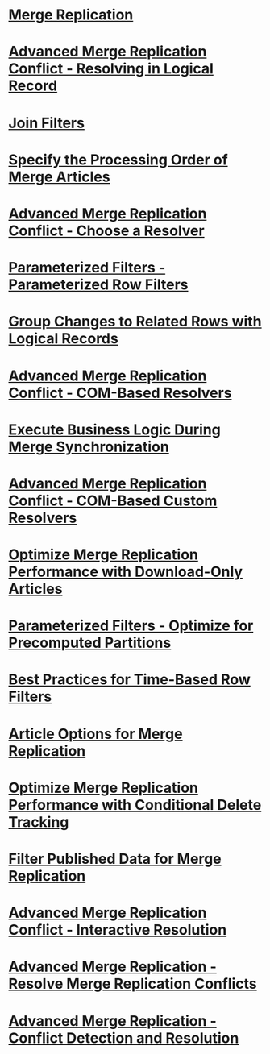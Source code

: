 # [Merge Replication](merge-replication.md)
# [Advanced Merge Replication Conflict - Resolving in Logical Record](advanced-merge-replication-conflict-resolving-in-logical-record.md)
# [Join Filters](join-filters.md)
# [Specify the Processing Order of Merge Articles](specify-the-processing-order-of-merge-articles.md)
# [Advanced Merge Replication Conflict - Choose a Resolver](advanced-merge-replication-conflict-choose-a-resolver.md)
# [Parameterized Filters - Parameterized Row Filters](parameterized-filters-parameterized-row-filters.md)
# [Group Changes to Related Rows with Logical Records](group-changes-to-related-rows-with-logical-records.md)
# [Advanced Merge Replication Conflict - COM-Based Resolvers](advanced-merge-replication-conflict-com-based-resolvers.md)
# [Execute Business Logic During Merge Synchronization](execute-business-logic-during-merge-synchronization.md)
# [Advanced Merge Replication Conflict - COM-Based Custom Resolvers](advanced-merge-replication-conflict-com-based-custom-resolvers.md)
# [Optimize Merge Replication Performance with Download-Only Articles](optimize-merge-replication-performance-with-download-only-articles.md)
# [Parameterized Filters - Optimize for Precomputed Partitions](parameterized-filters-optimize-for-precomputed-partitions.md)
# [Best Practices for Time-Based Row Filters](best-practices-for-time-based-row-filters.md)
# [Article Options for Merge Replication](article-options-for-merge-replication.md)
# [Optimize Merge Replication Performance with Conditional Delete Tracking](optimize-merge-replication-performance-with-conditional-delete-tracking.md)
# [Filter Published Data for Merge Replication](filter-published-data-for-merge-replication.md)
# [Advanced Merge Replication Conflict - Interactive Resolution](advanced-merge-replication-conflict-interactive-resolution.md)
# [Advanced Merge Replication - Resolve Merge Replication Conflicts](advanced-merge-replication-resolve-merge-replication-conflicts.md)
# [Advanced Merge Replication - Conflict Detection and Resolution](advanced-merge-replication-conflict-detection-and-resolution.md)
